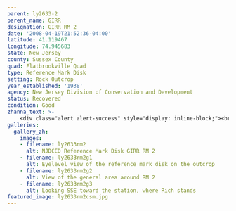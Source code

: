 ```yaml
---
parent: ly2633-2
parent_name: GIRR
designation: GIRR RM 2
date: '2008-04-19T21:52:36-04:00'
latitude: 41.119467
longitude: 74.945683
state: New Jersey
county: Sussex County
quad: Flatbrookville Quad
type: Reference Mark Disk
setting: Rock Outcrop
year_established: '1938'
agency: New Jersey Division of Conservation and Development
status: Recovered
condition: Good
zhanna_text: >-
    <div class="alert alert-success" style="display: inline-block;"><br><b>Previous attempt (April 10, 2007)</b>: see <a href="/reference-marks/ly2633-rm-2/">GIRR RM 2</a>.<br></div>
galleries:    
  gallery_zh:
    images:    
    - filename: ly2633rm2
      alt: NJDCED Reference Mark Disk GIRR RM 2
    - filename: ly2633rm2g1
      alt: Eyelevel view of the reference mark disk on the outcrop 
    - filename: ly2633rm2g2
      alt: View of the general area around RM 2
    - filename: ly2633rm2g3   
      alt: Looking SSE toward the station, where Rich stands    
featured_image: ly2633rm2csm.jpg
---
```

